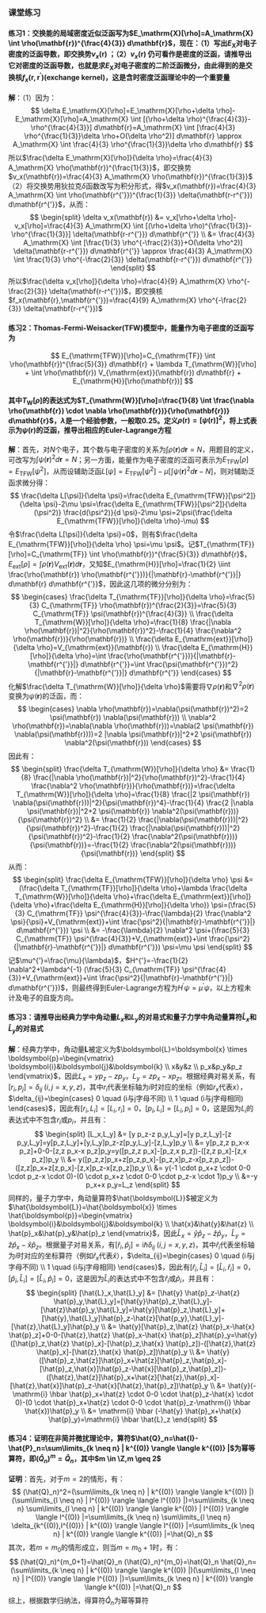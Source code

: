 ### 课堂练习 ###
#### 练习1：交换能的局域密度近似泛函写为$E_\mathrm{X}[\rho]=A_\mathrm{X} \int \rho(\mathbf{r})^{\frac{4}{3}} d\mathbf{r}$，现在：（1）写出$E_\mathrm{X}$对电子密度的泛函导数，即交换势$v_x(\mathbf{r})$ ；（2）$v_x(\mathbf{r})$ 仍可看作是密度的泛函，请推导出它对密度的泛函导数，也就是求$E_\mathrm{X}$对电子密度的二阶泛函微分，由此得到的是交换核$f_x(\mathbf{r},\mathbf{r^{'}})$(exchange kernel)，这是含时密度泛函理论中的一个重要量 ####
**解**：（1）因为：
$$
\delta E_\mathrm{X}[\rho]=E_\mathrm{X}[\rho+\delta \rho]-E_\mathrm{X}[\rho]=A_\mathrm{X} \int [(\rho+\delta \rho)^{\frac{4}{3}}-\rho^{\frac{4}{3}}] d\mathbf{r}=A_\mathrm{X} \int [\frac{4}{3} \rho^{\frac{1}{3}}\delta \rho+O(\delta \rho^2)] d\mathbf{r} \approx A_\mathrm{X} \int \frac{4}{3} \rho^{\frac{1}{3}}\delta \rho d\mathbf{r}
$$
所以$\frac{\delta E_\mathrm{X}[\rho]}{\delta \rho}=\frac{4}{3} A_\mathrm{X} \rho(\mathbf{r})^{\frac{1}{3}}$，即交换势$v_x(\mathbf{r})=\frac{4}{3} A_\mathrm{X} \rho(\mathbf{r})^{\frac{1}{3}}$ 
（2）将交换势用狄拉克$\delta$函数改写为积分形式，得$v_x(\mathbf{r})=\frac{4}{3} A_\mathrm{X} \int \rho(\mathbf{r^{'}})^{\frac{1}{3}} \delta(\mathbf{r-r^{'}}) d\mathbf{r^{'}}$，从而：
$$
\begin{split} \delta v_x(\mathbf{r}) &= v_x[\rho+\delta \rho]-v_x[\rho]=\frac{4}{3} A_\mathrm{X} \int [(\rho+\delta \rho)^{\frac{1}{3}}-\rho^{\frac{1}{3}}] \delta(\mathbf{r-r^{'}}) d\mathbf{r^{'}} \\ &= \frac{4}{3} A_\mathrm{X} \int [\frac{1}{3} \rho^{-\frac{2}{3}}+O(\delta \rho^2)] \delta(\mathbf{r-r^{'}}) d\mathbf{r^{'}} \approx \frac{4}{3} A_\mathrm{X} \int \frac{1}{3} \rho^{-\frac{2}{3}} \delta(\mathbf{r-r^{'}}) d\mathbf{r^{'}} \end{split}
$$
所以$\frac{\delta v_x[\rho]}{\delta \rho}=\frac{4}{9} A_\mathrm{X} \rho^{-\frac{2}{3}} \delta(\mathbf{r-r^{'}})$，即交换核$f_x(\mathbf{r},\mathbf{r^{'}})=\frac{4}{9} A_\mathrm{X} \rho^{-\frac{2}{3}} \delta(\mathbf{r-r^{'}})$
#### 练习2：Thomas-Fermi-Weisacker(TFW)模型中，能量作为电子密度的泛函写为 ####
$$
E_{\mathrm{TFW}}[\rho]=C_{\mathrm{TF}} \int \rho(\mathbf{r})^{\frac{5}{3}} d\mathbf{r} + \lambda T_{\mathrm{W}}[\rho] + \int \rho(\mathbf{r}) V_{\mathrm{ext}}(\mathbf{r}) d\mathbf{r} + E_{\mathrm{H}}[\rho(\mathbf{r})]
$$
#### 其中$T_{\mathrm{W}}[\rho]$的表达式为$T_{\mathrm{W}}[\rho]=\frac{1}{8} \int \frac{\nabla \rho(\mathbf{r}) \cdot \nabla \rho(\mathbf{r})}{\rho(\mathbf{r})} d\mathbf{r}$，$\lambda$是一个经验参数，一般取0.25。定义$\rho(\mathbf{r})=[\psi(\mathbf{r})]^2$，将上式表示为$\psi(\mathbf{r})$的泛函，推导出相应的Euler-Lagrange方程 ####
**解**：首先，对$N$个电子，其个数与电子密度的关系为$\int \rho(\mathbf{r}) d\mathbf{r}=N$，用题目的定义，可改写为$\int \psi(\mathbf{r})^2 d\mathbf{r}=N$；另一方面，能量作为电子密度的泛函可表示为$E_{\mathrm{TFW}}[\rho]=E_{\mathrm{TFW}}[\psi^2]$，从而设辅助泛函$L[\psi]=E_{\mathrm{TFW}}[\psi^2]-\mu[\int \psi(\mathbf{r})^2 d\mathbf{r}-N]$，则对辅助泛函求微分得：
$$
\frac{\delta L[\psi]}{\delta \psi}=\frac{\delta E_{\mathrm{TFW}}[\psi^2]}{\delta \psi}-2\mu \psi=\frac{\delta E_{\mathrm{TFW}}[\psi^2]}{\delta (\psi^2)} \frac{d(\psi^2)}{d \psi}-2\mu \psi=2\psi(\frac{\delta E_{\mathrm{TFW}}[\rho]}{\delta \rho}-\mu)
$$
令$\frac{\delta L[\psi]}{\delta \psi}=0$，则有$\frac{\delta E_{\mathrm{TFW}}[\rho]}{\delta \rho} \psi=\mu \psi$。记$T_{\mathrm{TF}}[\rho]=C_{\mathrm{TF}} \int \rho(\mathbf{r})^{\frac{5}{3}} d\mathbf{r}$，$E_{\mathrm{ext}}[\rho]=\int \rho(\mathbf{r}) V_{\mathrm{ext}}(\mathbf{r}) d\mathbf{r}$，又知$E_{\mathrm{H}}[\rho]=\frac{1}{2} \iint \frac{\rho(\mathbf{r}) \rho(\mathbf{r^{'}})}{|\mathbf{r}-\mathbf{r^{'}}|} d\mathbf{r} d\mathbf{r^{'}}$，因此这几项的微分分别为：
$$
\begin{cases} \frac{\delta T_{\mathrm{TF}}[\rho]}{\delta \rho}=\frac{5}{3} C_{\mathrm{TF}} \rho(\mathbf{r})^{\frac{2}{3}}=\frac{5}{3} C_{\mathrm{TF}} \psi(\mathbf{r})^{\frac{4}{3}} \\ \frac{\delta T_{\mathrm{W}}[\rho]}{\delta \rho}=\frac{1}{8} \frac{|\nabla \rho(\mathbf{r})|^2}{\rho(\mathbf{r})^2}-\frac{1}{4} \frac{\nabla^2 \rho(\mathbf{r})}{\rho(\mathbf{r})} \\ \frac{\delta E_{\mathrm{ext}}[\rho]}{\delta \rho}=V_{\mathrm{ext}}(\mathbf{r}) \\ \frac{\delta E_{\mathrm{H}}[\rho]}{\delta \rho}=\int \frac{\rho(\mathbf{r^{'}})}{|\mathbf{r}-\mathbf{r^{'}}|} d\mathbf{r^{'}}=\int \frac{\psi(\mathbf{r^{'}})^2}{|\mathbf{r}-\mathbf{r^{'}}|} d\mathbf{r^{'}} \end{cases}
$$
化解$\frac{\delta T_{\mathrm{W}}[\rho]}{\delta \rho}$需要将$\nabla \rho(\mathbf{r})$和$\nabla^2 \rho(\mathbf{r})$变换为$\psi(\mathbf{r})$的泛函，而：
$$
\begin{cases} \nabla \rho(\mathbf{r})=\nabla(\psi(\mathbf{r})^2)=2 \psi(\mathbf{r}) \nabla(\psi(\mathbf{r})) \\ \nabla^2 \rho(\mathbf{r})=\nabla(\nabla \rho(\mathbf{r}))=\nabla(2 \psi(\mathbf{r}) \nabla(\psi(\mathbf{r})))=2 |\nabla \psi(\mathbf{r})|^2+2 \psi(\mathbf{r}) \nabla^2(\psi(\mathbf{r})) \end{cases}
$$
因此有：
$$
\begin{split} \frac{\delta T_{\mathrm{W}}[\rho]}{\delta \rho} &= \frac{1}{8} \frac{|\nabla \rho(\mathbf{r})|^2}{\rho(\mathbf{r})^2}-\frac{1}{4} \frac{\nabla^2 \rho(\mathbf{r})}{\rho(\mathbf{r})}=\frac{\delta T_{\mathrm{W}}[\rho]}{\delta \rho}=\frac{1}{8} \frac{|2 \psi(\mathbf{r}) \nabla(\psi(\mathbf{r}))|^2}{\psi(\mathbf{r})^4}-\frac{1}{4} \frac{2 |\nabla \psi(\mathbf{r})|^2+2 \psi(\mathbf{r}) \nabla^2(\psi(\mathbf{r}))}{\psi(\mathbf{r})^2} \\ &= \frac{1}{2} \frac{|\nabla(\psi(\mathbf{r}))|^2}{\psi(\mathbf{r})^2}-\frac{1}{2} \frac{|\nabla(\psi(\mathbf{r}))|^2}{\psi(\mathbf{r})^2}-\frac{1}{2} \frac{\nabla^2(\psi(\mathbf{r}))}{\psi(\mathbf{r})}=-\frac{1}{2} \frac{\nabla^2(\psi(\mathbf{r}))}{\psi(\mathbf{r})} \end{split}
$$
从而：
$$
\begin{split} \frac{\delta E_{\mathrm{TFW}}[\rho]}{\delta \rho} \psi &= (\frac{\delta T_{\mathrm{TF}}[\rho]}{\delta \rho}+\lambda \frac{\delta T_{\mathrm{W}}[\rho]}{\delta \rho}+\frac{\delta E_{\mathrm{ext}}[\rho]}{\delta \rho}+\frac{\delta E_{\mathrm{H}}[\rho]}{\delta \rho}) \psi=(\frac{5}{3} C_{\mathrm{TF}} \psi^{\frac{4}{3}}-\frac{\lambda}{2} \frac{\nabla^2 \psi}{\psi}+V_{\mathrm{ext}}+\int \frac{\psi^2}{|\mathbf{r}-\mathbf{r^{'}}|} d\mathbf{r^{'}}) \psi \\ &= -\frac{\lambda}{2} \nabla^2 \psi+(\frac{5}{3} C_{\mathrm{TF}} \psi^{\frac{4}{3}}+V_{\mathrm{ext}}+\int \frac{\psi^2}{|\mathbf{r}-\mathbf{r^{'}}|} d\mathbf{r^{'}}) \psi=\mu \psi \end{split}
$$
记$\mu^{'}=\frac{\mu}{\lambda}$，$H^{'}=-\frac{1}{2} \nabla^2+\lambda^{-1} (\frac{5}{3} C_{\mathrm{TF}} \psi^{\frac{4}{3}}+V_{\mathrm{ext}}+\int \frac{\psi^2}{|\mathbf{r}-\mathbf{r^{'}}|} d\mathbf{r^{'}})$，则最终得到Euler-Lagrange方程为$H^{'} \psi=\mu^{'} \psi$，以上方程未计及电子的自旋方向。
#### 练习3：请推导出经典力学中角动量$L_x$和$L_y$的对易式和量子力学中角动量算符$\hat{L}_x$和$\hat{L}_y$的对易式 ####
**解**：经典力学中，角动量$\boldsymbol{L}$被定义为$\boldsymbol{L}=\boldsymbol{x} \times \boldsymbol{p}=\begin{vmatrix} \boldsymbol{i}&\boldsymbol{j}&\boldsymbol{k} \\ x&y&z \\ p_x&p_y&p_z \end{vmatrix}$，因此$L_x=y p_z-z p_y$，$L_y=z p_x-x p_z$。根据经典对易关系，有$[r_i,p_j]=\delta_{ij} \; (i,j=x,y,z)$，其中$r_i$代表坐标轴为$i$时对应的坐标（例如$r_x$代表$x$），$\delta_{ij}=\begin{cases} 0 \quad (i与j字母不同) \\ 1 \quad (i与j字母相同) \end{cases}$，因此有$[r_i,L_i]=[L_i,r_i]=0$，$[p_i,L_i]=[L_i,p_i]=0$，这是因为$L_i$的表达式中不包含$r_i$或$p_i$，并且有：
$$
\begin{split} [L_x,L_y] &= [y p_z-z p_y,L_y]=[y p_z,L_y]-[z p_y,L_y]=y[p_z,L_y]+[y,L_y]p_z-z[p_y,L_y]-[z,L_y]p_y \\ &= y[p_z,z p_x-x p_z]+0-0-[z,z p_x-x p_z]p_y=y([p_z,z p_x]-[p_z,x p_z])-([z,z p_x]-[z,x p_z])p_y \\ &= y([p_z,z]p_x+z[p_z,p_x]-[p_z,x]p_z-x[p_z,p_z])-([z,z]p_x+z[z,p_x]-[z,x]p_z-x[z,p_z])p_y \\ &= y(-1 \cdot p_x+z \cdot 0-0 \cdot p_z-x \cdot 0)-(0 \cdot p_x+z \cdot 0-0 \cdot p_z-x \cdot 1)p_y \\ &=-y p_x+x p_y=L_z \end{split}
$$
同样的，量子力学中，角动量算符$\hat{\boldsymbol{L}}$被定义为$\hat{\boldsymbol{L}}=\hat{\boldsymbol{x}} \times \hat{\boldsymbol{p}}=\begin{vmatrix} \boldsymbol{i}&\boldsymbol{j}&\boldsymbol{k} \\ \hat{x}&\hat{y}&\hat{z} \\ \hat{p}_x&\hat{p}_y&\hat{p}_z \end{vmatrix}$，因此$\hat{L}_x=\hat{y} \hat{p}_z-\hat{z} \hat{p}_y$，$\hat{L}_y=\hat{z} \hat{p}_x-\hat{x} \hat{p}_z$。根据量子对易关系，有$[\hat{r}_i,\hat{p}_j]=\mathrm{i} \hbar \delta_{ij} \; (i,j=x,y,z)$，其中$\hat{r}_i$代表坐标轴为$i$时对应的坐标算符（例如$\hat{r}_x$代表$\hat{x}$），$\delta_{ij}=\begin{cases} 0 \quad (i与j字母不同) \\ 1 \quad (i与j字母相同) \end{cases}$，因此有$[\hat{r}_i,\hat{L}_i]=[\hat{L}_i,\hat{r}_i]=0$，$[\hat{p}_i,\hat{L}_i]=[\hat{L}_i,\hat{p}_i]=0$，这是因为$\hat{L}_i$的表达式中不包含$\hat{r}_i$或$\hat{p}_i$，并且有：
$$
\begin{split} [\hat{L}_x,\hat{L}_y] &= [\hat{y} \hat{p}_z-\hat{z} \hat{p}_y,\hat{L}_y]=[\hat{y}\hat{p}_z,\hat{L}_y]-[\hat{z}\hat{p}_y,\hat{L}_y]=\hat{y}[\hat{p}_z,\hat{L}_y]+[\hat{y},\hat{L}_y]\hat{p}_z-\hat{z}[\hat{p_y},\hat{L}_y]-[\hat{z},\hat{L}_y]\hat{p}_y \\ &= \hat{y}[\hat{p}_z,\hat{z} \hat{p}_x-\hat{x} \hat{p}_z]+0-0-[\hat{z},\hat{z} \hat{p}_x-\hat{x} \hat{p}_z]\hat{p}_y=\hat{y}([\hat{p}_z,\hat{z} \hat{p}_x]-[\hat{p}_z,\hat{x} \hat{p}_z])-([\hat{z},\hat{z} \hat{p}_x]-[\hat{z},\hat{x} \hat{p}_z])\hat{p}_y \\ &= \hat{y}([\hat{p}_z,\hat{z}]\hat{p}_x+\hat{z}[\hat{p}_z,\hat{p}_x]-[\hat{p}_z,\hat{x}]\hat{p}_z-\hat{x}[\hat{p}_z,\hat{p}_z])-([\hat{z},\hat{z}]\hat{p}_x+\hat{z}[\hat{z},\hat{p}_x]-[\hat{z},\hat{x}]\hat{p}_z-\hat{x}[\hat{z},\hat{p}_z])\hat{p}_y \\ &= \hat{y}(-\mathrm{i} \hbar \hat{p}_x+\hat{z} \cdot 0-0 \cdot \hat{p}_z-\hat{x} \cdot 0)-(0 \cdot \hat{p}_x+\hat{z} \cdot 0-0 \cdot \hat{p}_z-\mathrm{i} \hbar \hat{x})\hat{p}_y \\ &= \mathrm{i} \hbar (-\hat{y} \hat{p}_x+\hat{x} \hat{p}_y)=\mathrm{i} \hbar \hat{L}_z \end{split}
$$
#### 练习4：证明在非简并微扰理论中，算符$\hat{Q}_n=\hat{I}-\hat{P}_n=\sum\limits_{k \neq n} | k^{(0)} \rangle \langle k^{(0)} |$为幂等算符，即$(\hat{Q}_n)^m=\hat{Q}_n$，其中$m \in \Z,m \geq 2$ ####
**证明**：首先，对于$m=2$的情形，有：
$$
(\hat{Q}_n)^2=(\sum\limits_{k \neq n} | k^{(0)} \rangle \langle k^{(0)} |)(\sum\limits_{l \neq n} | l^{(0)} \rangle \langle l^{(0)} |)=\sum\limits_{k \neq n} \sum\limits_{l \neq n} | k^{(0)} \rangle \langle k^{(0)} | l^{(0)} \rangle \langle l^{(0)} |=\sum\limits_{k \neq n} \sum\limits_{l \neq n} \delta_{k^{(0)},l^{(0)}} | k^{(0)} \rangle \langle l^{(0)} |=\sum\limits_{k \neq n} | k^{(0)} \rangle \langle k^{(0)} |=\hat{Q}_n
$$
其次，若$m=m_0$的情形成立，则当$m=m_0+1$时，有：
$$
(\hat{Q}_n)^{m_0+1}=\hat{Q}_n (\hat{Q}_n)^{m_0}=\hat{Q}_n \hat{Q}_n=(\sum\limits_{k \neq n} | k^{(0)} \rangle \langle k^{(0)} |)(\sum\limits_{l \neq n} | l^{(0)} \rangle \langle l^{(0)} |)=\sum\limits_{k \neq n} | k^{(0)} \rangle \langle k^{(0)} |=\hat{Q}_n
$$
综上，根据数学归纳法，得算符$\hat{Q}_n$为幂等算符
